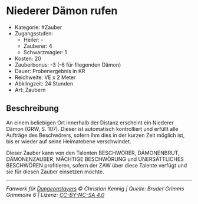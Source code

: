 # Niederer Dämon rufen

- Kategorie: #Zauber
- Zugangsstufen:
  - Heiler: -
  - Zauberer: 4
  - Schwarzmagier: 1
- Kosten: 20
- Zauberbonus: -3 (-6 für fliegenden Dämon)
- Dauer: Probenergebnis in KR
- Reichweite: VE x 2 Meter
- Abklingzeit: 24 Stunden
- Art: Zaubern

## Beschreibung

An einem beliebigen Ort innerhalb der Distanz erscheint ein Niederer Dämon (GRW, S. 107). Dieser ist automatisch kontrolliert und erfüllt alle Aufträge des Beschwörers, sofern ihm dies in der kurzen Zeit möglich ist, bis er wieder auf seine Heimatebene verschwindet.

Dieser Zauber kann von den Talenten BESCHWÖRER, DÄMONENBRUT, DÄMONENZAUBER, MÄCHTIGE BESCHWÖRUNG und UNERSÄTTLICHES BESCHWÖREN profitieren, sofern der ZAW über diese Talente verfügt und sie für diesen Zauber einsetzen möchte.

---

_Fanwerk für [Dungeonslayers](https://www.dungeonslayers.net/) © Christian Kennig | Quelle: Bruder Grimms Grimmoire 6 | Lizenz: [CC-BY-NC-SA 4.0](https://creativecommons.org/licenses/by-nc-sa/4.0/deed.de)_
